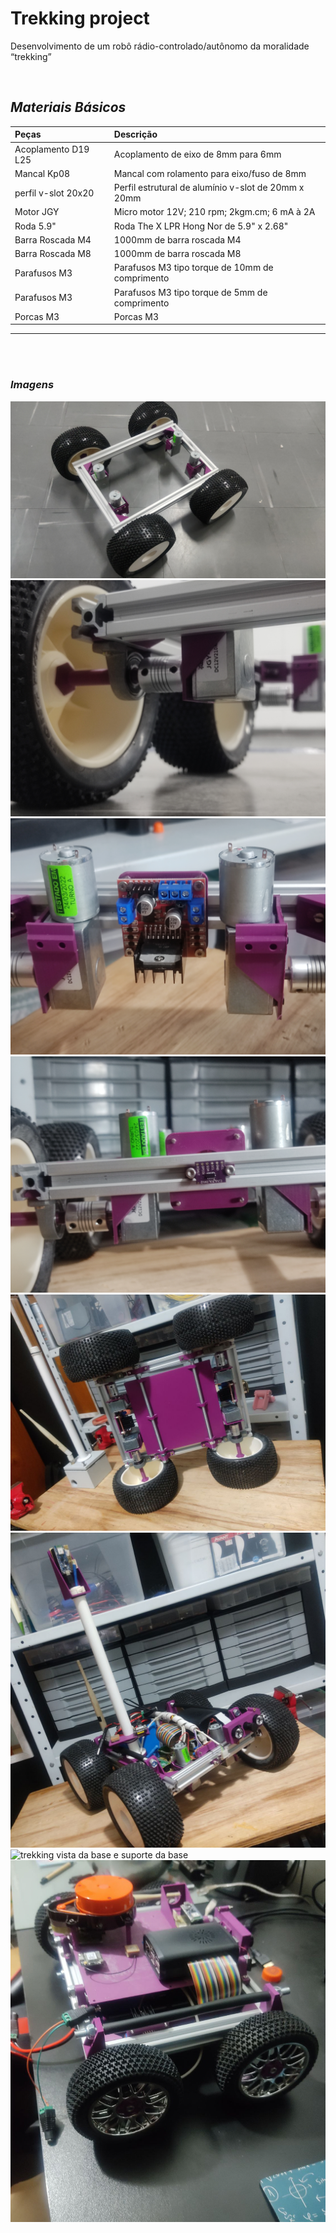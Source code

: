 # Trekking project
Desenvolvimento de um robô rádio-controlado/autônomo da moralidade “trekking”


<br>


## *Materiais Básicos*

Peças			| Descrição
:---------------------- | :-------------------------------------
Acoplamento D19 L25     | Acoplamento de eixo de 8mm para 6mm
Mancal Kp08             | Mancal com rolamento para eixo/fuso de 8mm
perfil v-slot 20x20     | Perfil estrutural de alumínio v-slot de 20mm x 20mm
Motor JGY               | Micro motor 12V; 210 rpm; 2kgm.cm; 6 mA à 2A
Roda  5.9"              | Roda  The X LPR Hong Nor de 5.9" x 2.68"
Barra Roscada M4        | 1000mm de barra roscada M4
Barra Roscada M8        | 1000mm de barra roscada M8
Parafusos M3            | Parafusos M3 tipo torque de 10mm de comprimento 
Parafusos M3            | Parafusos M3 tipo torque de 5mm de comprimento
Porcas M3               | Porcas M3

<hr><br><br>

### *Imagens*

![trekking vista superior](./img/IMG-20220526-WA0026.jpeg)
![trekking vista da roda e acoplamento](./img/IMG_20220526_191718.jpg)
![trekking vista vista do driver/ponte-H fixado](./img/IMG_20220529_171038.jpg)
![trekking vista do sensor de distância fixado](./img/IMG_20220529_171410.jpg)
![trekking vista da base e suporte da base](./img/photo_2022-06-01_01-18-52.jpg)
![trekking vista da base e suporte da base](./img/photo_2022-10-04_19-48-36.jpg)
![trekking vista da base e suporte da base](./img/IMG_20220628_003508.jpg)
![trekking vista da base e suporte da base](./img/photo_2022-10-04_19-48-41.jpg)

